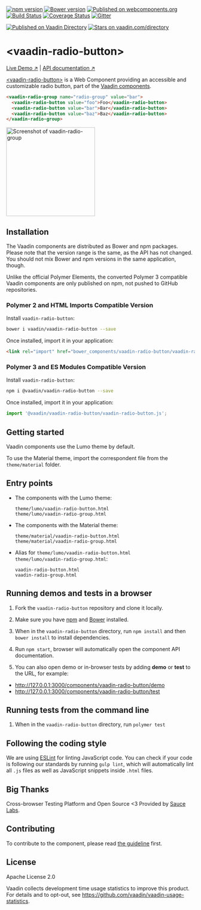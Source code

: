 [![npm version](https://badgen.net/npm/v/@vaadin/vaadin-radio-button)](https://www.npmjs.com/package/@vaadin/vaadin-radio-button)
[![Bower version](https://badgen.net/github/release/vaadin/vaadin-radio-button)](https://github.com/vaadin/vaadin-radio-button/releases)
[![Published on webcomponents.org](https://img.shields.io/badge/webcomponents.org-published-blue.svg)](https://www.webcomponents.org/element/vaadin/vaadin-radio-button)
[![Build Status](https://travis-ci.org/vaadin/vaadin-radio-button.svg?branch=master)](https://travis-ci.org/vaadin/vaadin-radio-button)
[![Coverage Status](https://coveralls.io/repos/github/vaadin/vaadin-radio-button/badge.svg?branch=master)](https://coveralls.io/github/vaadin/vaadin-radio-button?branch=master)
[![Gitter](https://badges.gitter.im/Join%20Chat.svg)](https://gitter.im/vaadin/web-components?utm_source=badge&utm_medium=badge&utm_campaign=pr-badge)

[![Published on Vaadin  Directory](https://img.shields.io/badge/Vaadin%20Directory-published-00b4f0.svg)](https://vaadin.com/directory/component/vaadinvaadin-radio-button)
[![Stars on vaadin.com/directory](https://img.shields.io/vaadin-directory/star/vaadinvaadin-radio-button.svg)](https://vaadin.com/directory/component/vaadinvaadin-radio-button)

# &lt;vaadin-radio-button&gt;

[Live Demo ↗](https://vaadin.com/components/vaadin-radio-button/html-examples)
|
[API documentation ↗](https://vaadin.com/components/vaadin-radio-button/html-api)

[&lt;vaadin-radio-button&gt;](https://vaadin.com/components/vaadin-radio-button) is a Web Component providing an accessible and customizable radio button, part of the [Vaadin components](https://vaadin.com/components).

<!--
```
<custom-element-demo>
  <template>
    <script src="../webcomponentsjs/webcomponents-lite.js"></script>
    <link rel="import" href="vaadin-radio-button.html">
    <link rel="import" href="vaadin-radio-group.html">
    <next-code-block></next-code-block>
  </template>
</custom-element-demo>
```
-->
```html
<vaadin-radio-group name="radio-group" value="bar">
  <vaadin-radio-button value="foo">Foo</vaadin-radio-button>
  <vaadin-radio-button value="bar">Bar</vaadin-radio-button>
  <vaadin-radio-button value="baz">Baz</vaadin-radio-button>
</vaadin-radio-group>
```

[<img src="https://raw.githubusercontent.com/vaadin/vaadin-radio-button/master/screenshot.png" width="237" alt="Screenshot of vaadin-radio-group">](https://vaadin.com/components/vaadin-radio-button)

## Installation

The Vaadin components are distributed as Bower and npm packages.
Please note that the version range is the same, as the API has not changed.
You should not mix Bower and npm versions in the same application, though.

Unlike the official Polymer Elements, the converted Polymer 3 compatible Vaadin components
are only published on npm, not pushed to GitHub repositories.

### Polymer 2 and HTML Imports Compatible Version

Install `vaadin-radio-button`:

```sh
bower i vaadin/vaadin-radio-button --save
```

Once installed, import it in your application:

```html
<link rel="import" href="bower_components/vaadin-radio-button/vaadin-radio-button.html">
```
### Polymer 3 and ES Modules Compatible Version

Install `vaadin-radio-button`:

```sh
npm i @vaadin/vaadin-radio-button --save
```

Once installed, import it in your application:

```js
import '@vaadin/vaadin-radio-button/vaadin-radio-button.js';
```

## Getting started

Vaadin components use the Lumo theme by default.

To use the Material theme, import the correspondent file from the `theme/material` folder.

## Entry points

- The components with the Lumo theme:

  `theme/lumo/vaadin-radio-button.html`  
  `theme/lumo/vaadin-radio-group.html`

- The components with the Material theme:

  `theme/material/vaadin-radio-button.html`  
  `theme/material/vaadin-radio-group.html`

- Alias for `theme/lumo/vaadin-radio-button.html`  
  `theme/lumo/vaadin-radio-group.html`:

  `vaadin-radio-button.html`  
  `vaadin-radio-group.html`


## Running demos and tests in a browser

1. Fork the `vaadin-radio-button` repository and clone it locally.

1. Make sure you have [npm](https://www.npmjs.com/) and [Bower](https://bower.io) installed.

1. When in the `vaadin-radio-button` directory, run `npm install` and then `bower install` to install dependencies.

1. Run `npm start`, browser will automatically open the component API documentation.

1. You can also open demo or in-browser tests by adding **demo** or **test** to the URL, for example:

  - http://127.0.0.1:3000/components/vaadin-radio-button/demo
  - http://127.0.0.1:3000/components/vaadin-radio-button/test


## Running tests from the command line

1. When in the `vaadin-radio-button` directory, run `polymer test`


## Following the coding style

We are using [ESLint](http://eslint.org/) for linting JavaScript code. You can check if your code is following our standards by running `gulp lint`, which will automatically lint all `.js` files as well as JavaScript snippets inside `.html` files.


## Big Thanks

Cross-browser Testing Platform and Open Source <3 Provided by [Sauce Labs](https://saucelabs.com).


## Contributing

  To contribute to the component, please read [the guideline](https://github.com/vaadin/vaadin-core/blob/master/CONTRIBUTING.md) first.


## License

Apache License 2.0

Vaadin collects development time usage statistics to improve this product. For details and to opt-out, see https://github.com/vaadin/vaadin-usage-statistics.
